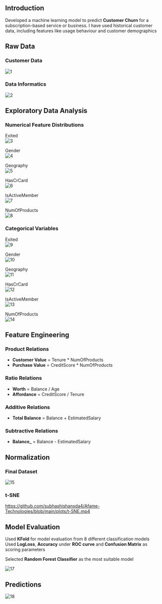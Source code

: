 ## Introduction
Developed a machine learning model to predict **Customer Churn** for a subscription-based service or business. I have used historical customer data, including features like usage behaviour and customer demographics

## Raw Data
### Customer Data
![1](https://github.com/subhashishansda4/Afame-Technologies/blob/main/data/df_.png)

### Data Informatics
![2](https://github.com/subhashishansda4/Afame-Technologies/blob/main/data/df_info.png)

## Exploratory Data Analysis
### Numerical Feature Distributions
Exited\
![3](https://github.com/subhashishansda4/Afame-Technologies/blob/main/plots/Exited-numerical.png)

Gender\
![4](https://github.com/subhashishansda4/Afame-Technologies/blob/main/plots/Gender-numerical.png)

Geography\
![5](https://github.com/subhashishansda4/Afame-Technologies/blob/main/plots/Geography-numerical.png)

HasCrCard\
![6](https://github.com/subhashishansda4/Afame-Technologies/blob/main/plots/HasCrCard-numerical.png)

IsActiveMember\
![7](https://github.com/subhashishansda4/Afame-Technologies/blob/main/plots/IsActiveMember-numerical.png)

NumOfProducts\
![8](https://github.com/subhashishansda4/Afame-Technologies/blob/main/plots/NumOfProducts-numerical.png)

### Categorical Variables
Exited\
![9](https://github.com/subhashishansda4/Afame-Technologies/blob/main/plots/Exited-categorical.png)

Gender\
![10](https://github.com/subhashishansda4/Afame-Technologies/blob/main/plots/Gender-categorical.png)

Geography\
![11](https://github.com/subhashishansda4/Afame-Technologies/blob/main/plots/Geography-categorical.png)

HasCrCard\
![12](https://github.com/subhashishansda4/Afame-Technologies/blob/main/plots/HasCrCard-categorical.png)

IsActiveMember\
![13](https://github.com/subhashishansda4/Afame-Technologies/blob/main/plots/IsActiveMember-categorical.png)

NumOfProducts\
![14](https://github.com/subhashishansda4/Afame-Technologies/blob/main/plots/NumOfProducts-categorical.png)

## Feature Engineering
### Product Relations
* **Customer Value** = Tenure * NumOfProducts
* **Purchase Value** = CreditScore * NumOfProducts

### Ratio Relations
* **Worth** = Balance / Age
* **Affordance** = CreditScore / Tenure

### Additive Relations
* **Total Balance** = Balance + EstimatedSalary

### Subtractive Relations
* **Balance_** = Balance - EstimatedSalary

## Normalization
### Final Dataset
![15](https://github.com/subhashishansda4/Afame-Technologies/blob/main/data/final_df_.png)

### t-SNE
https://github.com/subhashishansda4/Afame-Technologies/blob/main/plots/t-SNE.mp4

## Model Evaluation
Used **KFold** for model evaluation from 8 different classification models\
Used **LogLoss**, **Accuracy** under **ROC curve** and **Confusion Matrix** as scoring parameters

Selected **Random Forest Classifier** as the most suitable model

![17](https://github.com/subhashishansda4/Afame-Technologies/blob/main/data/metrics_df_.png)

## Predictions
![18]('https://github.com/subhashishansda4/Afame-Technologies/blob/main/plots/Predicted-Heatmaps.png')








